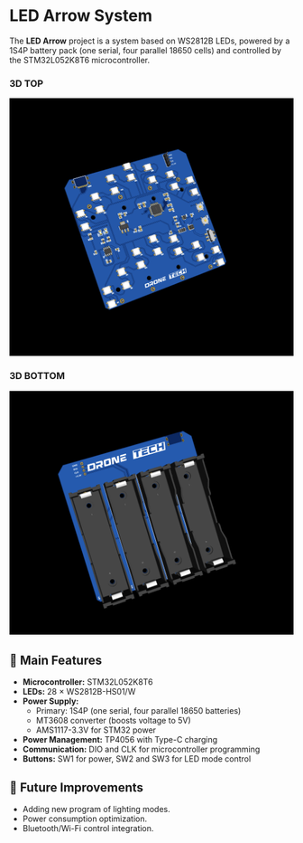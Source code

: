 # LED Arrow System

The **LED Arrow** project is a system based on WS2812B LEDs, powered by a 1S4P battery pack (one serial, four parallel 18650 cells) and controlled by the STM32L052K8T6 microcontroller.
### 3D TOP
![3D View 1](docs/3D_view_top.png)

### 3D BOTTOM
![3D View 2](docs/3D_view_bottom.png)

## 📌 Main Features

- **Microcontroller:** STM32L052K8T6  
- **LEDs:** 28 × WS2812B-HS01/W  
- **Power Supply:**
  - Primary: 1S4P (one serial, four parallel 18650 batteries)  
  - MT3608 converter (boosts voltage to 5V)  
  - AMS1117-3.3V for STM32 power  
- **Power Management:** TP4056 with Type-C charging  
- **Communication:** DIO and CLK for microcontroller programming  
- **Buttons:** SW1 for power, SW2 and SW3 for LED mode control  

## 🔧 Future Improvements

- Adding new program of lighting modes.  
- Power consumption optimization.  
- Bluetooth/Wi-Fi control integration.  